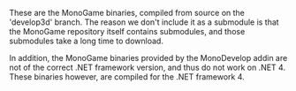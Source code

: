 These are the MonoGame binaries, compiled from source on the 'develop3d' branch.  The reason we don't
include it as a submodule is that the MonoGame repository itself contains submodules, and those
submodules take a long time to download.

In addition, the MonoGame binaries provided by the MonoDevelop addin are not of the correct .NET
framework version, and thus do not work on .NET 4.  These binaries however, are compiled for the
.NET framework 4.
